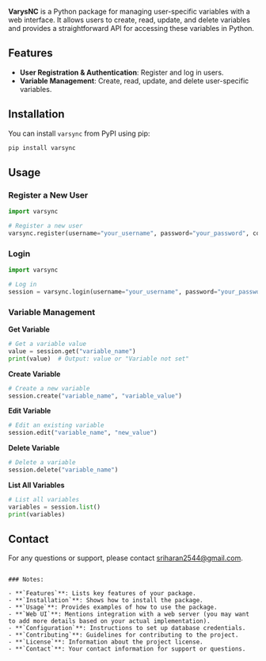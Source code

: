 **VarysNC** is a Python package for managing user-specific variables with a web interface. It allows users to create, read, update, and delete variables and provides a straightforward API for accessing these variables in Python.

## Features

- **User Registration & Authentication**: Register and log in users.
- **Variable Management**: Create, read, update, and delete user-specific variables.

## Installation

You can install `varsync` from PyPI using pip:

```bash
pip install varsync
```

## Usage

### Register a New User

```python
import varsync

# Register a new user
varsync.register(username="your_username", password="your_password", confirm_password="your_password")
```

### Login

```python
import varsync

# Log in
session = varsync.login(username="your_username", password="your_password")
```

### Variable Management

**Get Variable**

```python
# Get a variable value
value = session.get("variable_name")
print(value)  # Output: value or "Variable not set"
```

**Create Variable**

```python
# Create a new variable
session.create("variable_name", "variable_value")
```

**Edit Variable**

```python
# Edit an existing variable
session.edit("variable_name", "new_value")
```

**Delete Variable**

```python
# Delete a variable
session.delete("variable_name")
```

**List All Variables**

```python
# List all variables
variables = session.list()
print(variables)
```

## Contact

For any questions or support, please contact [sriharan2544@gmail.com](mailto:sriharan2544@gmail.com).
```

### Notes:

- **`Features`**: Lists key features of your package.
- **`Installation`**: Shows how to install the package.
- **`Usage`**: Provides examples of how to use the package.
- **`Web UI`**: Mentions integration with a web server (you may want to add more details based on your actual implementation).
- **`Configuration`**: Instructions to set up database credentials.
- **`Contributing`**: Guidelines for contributing to the project.
- **`License`**: Information about the project license.
- **`Contact`**: Your contact information for support or questions.
